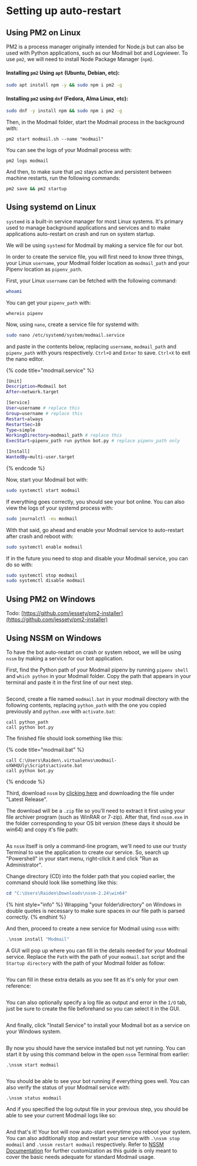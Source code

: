 # Setting up auto-restart

## Using PM2 on Linux

PM2 is a process manager originally intended for Node.js but can also be used with Python applications, such as our Modmail bot and Logviewer. To use `pm2`, we will need to install Node Package Manager (`npm`).

#### Installing `pm2` Using `apt` (Ubuntu, Debian, etc):

```bash
sudo apt install npm -y && sudo npm i pm2 -g
```

#### Installing `pm2` using `dnf` (Fedora, Alma Linux, etc):

```bash
sudo dnf -y install npm && sudo npm i pm2 -g
```

Then, in the Modmail folder, start the Modmail process in the background with:

```
pm2 start modmail.sh --name "modmail"
```

You can see the logs of your Modmail process with:

```
pm2 logs modmail
```

And then, to make sure that `pm2` stays active and persistent between machine restarts, run the following commands:

```bash
pm2 save && pm2 startup
```

## Using systemd on Linux

`systemd` is a built-in service manager for most Linux systems. It's primary used to manage background applications and services and to make applications auto-restart on crash and run on system startup.

We will be using `systemd` for Modmail by making a service file for our bot.

In order to create the service file, you will first need to know three things, your Linux `username`, your Modmail folder location as `modmail_path` and your Pipenv location as `pipenv_path`.

First, your Linux `username` can be fetched with the following command:

```bash
whoami
```

You can get your `pipenv_path` with:

```
whereis pipenv
```

Now, using `nano`, create a service file for systemd with:

```bash
sudo nano /etc/systemd/system/modmail.service
```

and paste in the contents below, replacing `username`, `modmail_path` and `pipenv_path` with yours respectively. `Ctrl+O` and `Enter` to save. `Ctrl+X` to exit the nano editor.

{% code title="modmail.service" %}
```bash
[Unit]
Description=Modmail bot
After=network.target

[Service]
User=username # replace this
Group=username # replace this
Restart=always
RestartSec=10
Type=simple
WorkingDirectory=modmail_path # replace this
ExecStart=pipenv_path run python bot.py # replace pipenv_path only

[Install]
WantedBy=multi-user.target
```
{% endcode %}

Now, start your Modmail bot with:

```bash
sudo systemctl start modmail
```

If everything goes correctly, you should see your bot online. You can also view the logs of your systemd process with:

```bash
sudo journalctl -eu modmail
```

With that said, go ahead and enable your Modmail service to auto-restart after crash and reboot with:

```bash
sudo systemctl enable modmail
```

If in the future you need to stop and disable your Modmail service, you can do so with:

```bash
sudo systemctl stop modmail
sudo systemctl disable modmail
```

## Using PM2 on Windows

Todo: [https://github.com/jessety/pm2-installer](https://github.com/jessety/pm2-installer)

## Using NSSM on Windows

To have the bot auto-restart on crash or system reboot, we will be using `nssm` by making a service for our bot application.

First, find the Python path of your Modmail pipenv by running `pipenv shell` and `which python` in your Modmail folder. Copy the path that appears in your terminal and paste it in the first line of our next step.

<figure><img src=".gitbook/assets/image (9).png" alt=""><figcaption></figcaption></figure>

Second, create a file named `modmail.bat` in your modmail directory with the following contents, replacing `python_path` with the one you copied previously and `python.exe` with `activate.bat`:

```batch
call python_path
call python bot.py
```

The finished file should look something like this:

{% code title="modmail.bat" %}
```batch
call C:\Users\Raiden\.virtualenvs\modmail-oXWHQUly\Scripts\activate.bat
call python bot.py
```
{% endcode %}

Third, download `nssm` by [clicking here](http://nssm.cc/download) and downloading the file under "Latest Release".

The download will be a `.zip` file so you'll need to extract it first using your file archiver program (such as WinRAR or 7-zip). After that, find `nssm.exe` in the folder corresponding to your OS bit version (these days it should be win64) and copy it's file path:

<figure><img src=".gitbook/assets/image (1).png" alt=""><figcaption></figcaption></figure>

As `nssm` itself is only a command-line program, we'll need to use our trusty Terminal to use the application to create our service. So, search up "Powershell" in your start menu, right-click it and click "Run as Administrator".&#x20;

Change directory (CD) into the folder path that you copied earlier, the command should look like something like this:

```powershell
cd "C:\Users\Raiden\Downloads\nssm-2.24\win64"
```

{% hint style="info" %}
Wrapping "your folder\directory" on Windows in double quotes is necessary to make sure spaces in our file path is parsed correctly.
{% endhint %}

And then, proceed to create a new service for Modmail using `nssm` with:

```powershell
.\nssm install "Modmail"
```

A GUI will pop up where you can fill in the details needed for your Modmail service. Replace the `Path` with the path of your `modmail.bat` script and the `Startup directory` with the path of your Modmail folder as follow:

<figure><img src=".gitbook/assets/image.png" alt=""><figcaption></figcaption></figure>

You can fill in these extra details as you see fit as it's only for your own reference:

<figure><img src=".gitbook/assets/image (11).png" alt=""><figcaption></figcaption></figure>

You can also optionally specify a log file as output and error in the `I/O` tab, just be sure to create the file beforehand so you can select it in the GUI.

<figure><img src=".gitbook/assets/image (5).png" alt=""><figcaption></figcaption></figure>

And finally, click "Install Service" to install your Modmail bot as a service on your Windows system.

<figure><img src=".gitbook/assets/image (2).png" alt=""><figcaption></figcaption></figure>

By now you should have the service installed but not yet running. You can start it by using this command below in the open `nssm` Terminal from earlier:

```
.\nssm start modmail
```

<figure><img src=".gitbook/assets/image (10).png" alt=""><figcaption></figcaption></figure>

You should be able to see your bot running if everything goes well. You can also verify the status of your Modmail service with:

```
.\nssm status modmail
```

And if you specified the log output file in your previous step, you should be able to see your current Modmail logs like so:

<figure><img src=".gitbook/assets/image (8).png" alt=""><figcaption></figcaption></figure>

And that's it! Your bot will now auto-start everytime you reboot your system. You can also additionally stop and restart your service with `.\nssm stop modmail` and `.\nssm restart modmail` respectively. Refer to [NSSM Documentation](http://nssm.cc/usage) for further customization as this guide is only meant to cover the basic needs adequate for standard Modmail usage.

